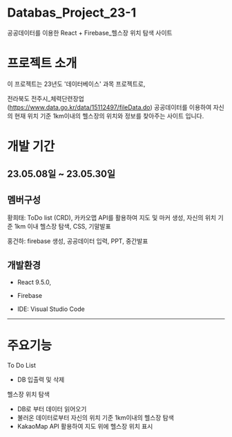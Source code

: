 # Databas_Project_23-1
공공데이터를 이용한 React + Firebase_헬스장 위치 탐색 사이트

# 프로젝트 소개
이 프로젝트는 23년도 '데이터베이스' 과목 프로젝트로, 

전라북도 전주시_체력단련장업 (https://www.data.go.kr/data/15112497/fileData.do) 공공데이터를 이용하여 자신의 현재 위치 기준 1km이내의 헬스장의 위치와 정보를 찾아주는 사이트 입니다.

# 개발 기간
23.05.08일 ~ 23.05.30일
---

## 멤버구성

황희태: ToDo list (CRD), 카카오맵 API를 활용하여 지도 및 마커 생성, 자신의 위치 기준 1km 이내 헬스장 탐색, CSS, 기말발표 

홍건하: firebase 생성, 공공데이터 입력, PPT, 중간발표

## 개발환경

- React  9.5.0, 

- Firebase

- IDE: Visual Studio Code

---
# 주요기능

To Do List

- DB 입출력 및 삭제

헬스장 위치 탐색

- DB로 부터 데이터 읽어오기
- 불러온 데이터로부터 자신의 위치 기준 1km이내의 헬스장 탐색
- KakaoMap API 활용하여 지도 위에 헬스장 위치 표시

